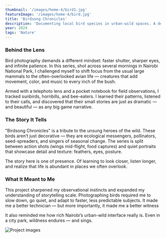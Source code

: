 ```yaml
---
thumbnail: '/images/home-4/bird1.jpg'
featureImage: '/images/home-4/bird.jpg'
title: 'Birdsong Chronicles'
description: 'Documenting local bird species in urban-wild spaces. A detailed study of texture, behavior, and environment.'
year: 2024
tags: 'Nature'
---
```


### Behind the Lens

Bird photography demands a different mindset: faster shutter, sharper eyes, and infinite patience. In this series, shot across several mornings in Nairobi National Park, I challenged myself to shift focus from the usual large mammals to the often-overlooked avian life — creatures that add movement, color, and music to every inch of the bush.

Armed with a telephoto lens and a pocket notebook for field observations, I tracked sunbirds, hornbills, and bee-eaters. I learned their patterns, listened to their calls, and discovered that their small stories are just as dramatic — and beautiful — as any big game narrative.

### The Story It Tells

"Birdsong Chronicles" is a tribute to the unsung heroes of the wild. These birds aren’t just decorative — they are ecological messengers, pollinators, seed-spreaders, and singers of seasonal change. The series is split between action shots (wings mid-flight, food captures) and quiet portraits that showcase detail and texture: feathers, eyes, posture.

The story here is one of presence. Of learning to look closer, listen longer, and realize that life is abundant in places we often overlook.

### What It Meant to Me

This project sharpened my observational instincts and expanded my understanding of storytelling scale. Photographing birds required me to slow down, go quiet, and adapt to faster, less predictable subjects. It made me a better technician — but more importantly, it made me a better witness

It also reminded me how rich Nairobi’s urban-wild interface really is. Even in a city park, wildness endures — and sings.

![Project images](/images/home-4/ducks.jpg)